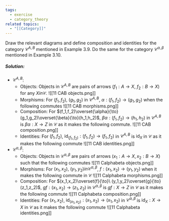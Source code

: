 ```yaml
---
tags:
  - exercise
  - category_theory
related topics:
  - "[[Category]]"
---
```

Draw the relevant diagrams and define composition and identities for the category $\mathcal{C}^{A,B}$ mentioned in Example 3.9. Do the same for the category $\mathcal{C}^{\alpha,\beta}$ mentioned in Example 3.10.
##### Solution:
- $\mathcal{C}^{A,B}$:
	- Objects:
		Objects in $\mathcal{C}^{A,B}$ are pairs of arrows $(f_1:A\to X,\ f_2:B\to X)$ for any $X in\mathcal{C}$.
		![[11 CAB objects.png]]
	- Morphisms:
		For $(f_1,f_2),\ (g_1,g_2)$ in $\mathcal{C}^{A,B}$, $\alpha: (f_1,f_2)\to (g_1,g_2)$ when the following commutes
		![[11 CAB morphisms.png]]
	- Composition:
		For $(f_1,f_2)\overset{\alpha}{\to} (g_1,g_2)\overset{\beta}{\to}(h_1,h_2)$, $\beta\alpha:(f_1,f_2)\to (h_1,h_2)$ in $\mathcal{C}^{A,B}$ is $\beta\alpha:X\to Z$ in $\mathcal{C}$ as it makes the following commute.
		![[11 CAB composition.png]]
	- Identities:
		For $(f_1,f_2)$, $\operatorname{id}_{(f_1,f_2)}:(f_1,f_2)\to (f_1,f_2)$ in $\mathcal{C}^{A,B}$ is $\operatorname{id}_X$ in $\mathcal{C}$ as it makes the following commute
		![[11 CAB identities.png]]
- $\mathcal{C}^{\alpha,\beta}$:
	- Objects:
		Objects in $\mathcal{C}^{\alpha,\beta}$ are pairs of arrows $(x_1: A\to X,x_2: B\to X)$ such that the following commutes
		![[11 Calphabeta objects.png]]
	- Morphisms:
		For $(x_1,x_2),\ (y_1,y_2) in\mathcal{C}^{\alpha,\beta}$, $f:(x_1,x_2)\to (y_1,y_2)$ when it makes the following commute in $\mathcal{C}$
		![[11 Calphabeta morphisms.png]]
	- Composition:
		For $(x_1,x_2)\overset{f}{\to}\ (y_1,y_2)\overset{g}{\to}(z_1,z_2)$, $gf:(x_1,x_2)\to(z_1,z_2)$ in $\mathcal{C}^{\alpha,\beta}$ is $gf:X\to Z$ in $\mathcal{C}$ as it makes the following commute
		![[11 Calphabeta composition.png]]
	- Identities:
		For $(x_1,x_2)$, $\operatorname{id}_{(x_1,x_2)}:(x_1,x_2)\to (x_1,x_2)$ in $\mathcal{C}^{\alpha,\beta}$ is $\operatorname{id}_X:X\to X$ in $\mathcal{C}$ as it makes the following commute
		![[11 Calphabeta identities.png]]